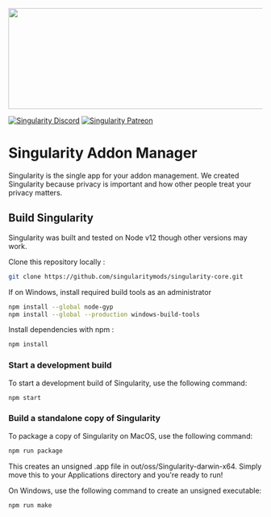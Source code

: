 <p align="center">
  <img src="https://storage.singularitycdn.com/App/Images/logo.png" height="200" width="646"/>
</p>

[![Singularity Discord](https://img.shields.io/static/v1?label=Discord&message=Singularity&color=7289DA)](https://discord.gg/xNcqjUD) 
[![Singularity Patreon](https://img.shields.io/static/v1?label=Patreon&message=Singularity&color=f96854)](https://www.patreon.com/xorro) 

# Singularity Addon Manager

Singularity is the single app for your addon management. We created Singularity because privacy is important and how other people treat your privacy matters.

## Build Singularity

Singularity was built and tested on Node v12 though other versions may work.

Clone this repository locally :

```bash
git clone https://github.com/singularitymods/singularity-core.git
```

If on Windows, install required build tools as an administrator
```bash
npm install --global node-gyp
npm install --global --production windows-build-tools
```

Install dependencies with npm :

```bash
npm install
```

### Start a development build

To start a development build of Singularity, use the following command:

```bash
npm start
```

### Build a standalone copy of Singularity

To package a copy of Singularity on MacOS, use the following command:

```bash
npm run package
```

This creates an unsigned .app file in out/oss/Singularity-darwin-x64. Simply move this to your Applications directory and you're ready to run!

On Windows, use the following command to create an unsigned executable:

```bash
npm run make
```